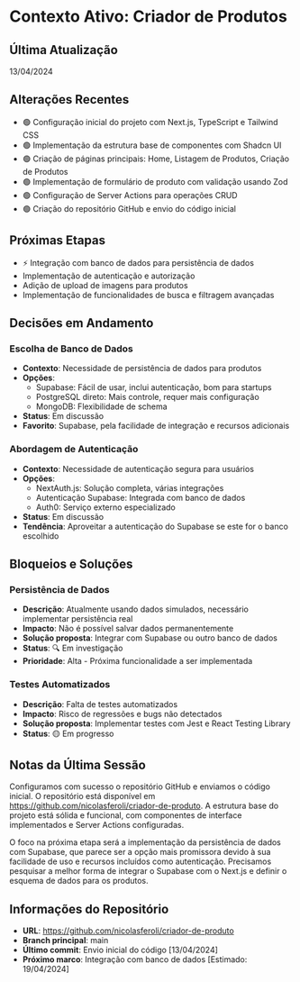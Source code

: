 # Contexto Ativo: Criador de Produtos

## Última Atualização
13/04/2024

## Alterações Recentes
- 🟢 Configuração inicial do projeto com Next.js, TypeScript e Tailwind CSS
- 🟢 Implementação da estrutura base de componentes com Shadcn UI
- 🟢 Criação de páginas principais: Home, Listagem de Produtos, Criação de Produtos
- 🟢 Implementação de formulário de produto com validação usando Zod
- 🟢 Configuração de Server Actions para operações CRUD
- 🟢 Criação do repositório GitHub e envio do código inicial

## Próximas Etapas
- ⚡ Integração com banco de dados para persistência de dados
- Implementação de autenticação e autorização
- Adição de upload de imagens para produtos
- Implementação de funcionalidades de busca e filtragem avançadas

## Decisões em Andamento
### Escolha de Banco de Dados
- **Contexto**: Necessidade de persistência de dados para produtos
- **Opções**: 
  - Supabase: Fácil de usar, inclui autenticação, bom para startups
  - PostgreSQL direto: Mais controle, requer mais configuração
  - MongoDB: Flexibilidade de schema
- **Status**: Em discussão
- **Favorito**: Supabase, pela facilidade de integração e recursos adicionais

### Abordagem de Autenticação
- **Contexto**: Necessidade de autenticação segura para usuários
- **Opções**: 
  - NextAuth.js: Solução completa, várias integrações
  - Autenticação Supabase: Integrada com banco de dados
  - Auth0: Serviço externo especializado
- **Status**: Em discussão
- **Tendência**: Aproveitar a autenticação do Supabase se este for o banco escolhido

## Bloqueios e Soluções
### Persistência de Dados
- **Descrição**: Atualmente usando dados simulados, necessário implementar persistência real
- **Impacto**: Não é possível salvar dados permanentemente
- **Solução proposta**: Integrar com Supabase ou outro banco de dados
- **Status**: 🔍 Em investigação
- **Prioridade**: Alta - Próxima funcionalidade a ser implementada

### Testes Automatizados
- **Descrição**: Falta de testes automatizados
- **Impacto**: Risco de regressões e bugs não detectados
- **Solução proposta**: Implementar testes com Jest e React Testing Library
- **Status**: 🟡 Em progresso

## Notas da Última Sessão
Configuramos com sucesso o repositório GitHub e enviamos o código inicial. O repositório está disponível em https://github.com/nicolasferoli/criador-de-produto. A estrutura base do projeto está sólida e funcional, com componentes de interface implementados e Server Actions configuradas. 

O foco na próxima etapa será a implementação da persistência de dados com Supabase, que parece ser a opção mais promissora devido à sua facilidade de uso e recursos incluídos como autenticação. Precisamos pesquisar a melhor forma de integrar o Supabase com o Next.js e definir o esquema de dados para os produtos.

## Informações do Repositório
- **URL**: https://github.com/nicolasferoli/criador-de-produto
- **Branch principal**: main
- **Último commit**: Envio inicial do código [13/04/2024]
- **Próximo marco**: Integração com banco de dados [Estimado: 19/04/2024]
